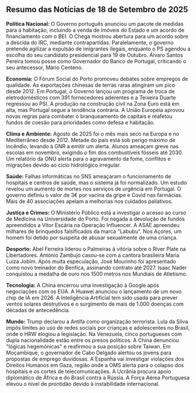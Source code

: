 ## Resumo das Notícias de 18 de Setembro de 2025

**Política Nacional:** O Governo português anunciou um pacote de medidas para a habitação, incluindo a venda de imóveis do Estado e um acordo de financiamento com o BEI. O Chega mostrou abertura para um acordo sobre a descida do IRC, mediante contrapartidas. Paralelamente, o governo pretende agilizar a expulsão de imigrantes ilegais, enquanto o PS agendou a escolha do seu candidato presidencial para 19 de Outubro. Álvaro Santos Pereira tomou posse como Governador do Banco de Portugal, criticando o seu antecessor, Mário Centeno.

**Economia:** O Fórum Social do Porto promoveu debates sobre empregos de qualidade. As exportações chinesas de terras raras atingiram um pico desde 2012. Em Portugal, o Governo lançou um programa de troca de eletrodomésticos com 391 fornecedores aderentes e a Teixeira Duarte regressou ao PSI. A produção na construção civil na Zona Euro está em alta, mas Portugal segue a tendência contrária. A União Europeia aprovou novas regras para combater o branqueamento de capitais e reafetou fundos de coesão para prioridades como defesa e habitação.

**Clima e Ambiente:** Agosto de 2025 foi o mês mais seco na Europa e no Mediterrâneo desde 2012. Metade do país está sob perigo máximo de incêndio, levando à GNR a emitir um alerta. Alunos ameaçam greve nas escolas em novembro, exigindo o fim dos combustíveis fósseis até 2030. Um relatório da ONU alerta para o agravamento da fome, conflitos e migrações devido ao ciclo hidrológico irregular.

**Saúde:** Falhas informáticas no SNS ameaçaram o funcionamento de hospitais e centros de saúde, mas o sistema já foi normalizado. Um estudo revelou um aumento de mortes nos serviços de urgência em Portugal. O governo definiu o valor de 3€ por vacina da gripe e Covid nas farmácias. Mais de 40 associações apelam a melhorias nos cuidados paliativos.

**Justiça e Crimes:** O Ministério Público está a investigar o acesso ao curso de Medicina na Universidade do Porto. Foi negada a devolução de fundos apreendidos a Vítor Escária na Operação Influencer. A ASAE apreendeu milhares de brinquedos falsificados da marca "Labubu". Nos Açores, um homem foi detido por suspeita de abusar sexualmente de uma criança.

**Desporto:** Abel Ferreira liderou o Palmeiras à vitória sobre o River Plate na Libertadores. António Zambujo casou-se com a cantora brasileira Maria Luiza Jobim. Após muita especulação, José Mourinho foi apresentado como novo treinador do Benfica, assinando contrato até 2027. Isaac Nader conquistou a medalha de ouro nos 1500 metros nos Mundiais de Atletismo.

**Tecnologia:** A China encerrou uma investigação à Google após negociações com os EUA. A Huawei anunciou o lançamento de um novo chip de IA em 2026. A Inteligência Artificial tem sido usada para prever ventos solares destrutivos e o surgimento de mais de 1.000 doenças com décadas de antecedência.

**Mundo:** Trump declarou a Antifa como organização terrorista. Lula da Silva impôs limites ao uso de redes sociais por crianças e adolescentes no Brasil, onde o HRW elogiou a legislação. Na Venezuela, cinco portugueses com dupla nacionalidade estão entre os presos políticos. A China denunciou "lógicas hegemónicas" e reafirmou a sua posição sobre Taiwan. Em Moçambique, o governador de Cabo Delgado alertou os jovens para propostas de emprego duvidosas. A Espanha vai investigar violações dos Direitos Humanos em Gaza, região onde a OMS alerta para o colapso dos hospitais e os cortes de telecomunicações. A Ucrânia procura apoio diplomático de África e do Brasil contra a Rússia. A Força Aérea Portuguesa elevou o nível de prontidão devido à instabilidade internacional.